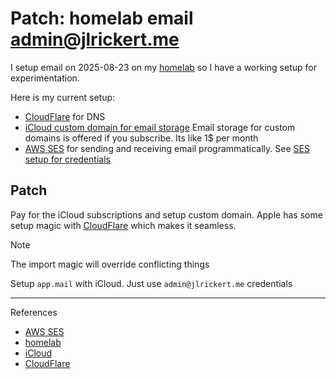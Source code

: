 # Patch: homelab email admin@jlrickert.me

I setup email on 2025-08-23 on my [homelab](../578) so I have a working setup for experimentation.

Here is my current setup:

- [CloudFlare](../1114) for DNS
- [iCloud custom domain for email storage](../1115) Email storage for custom domains is offered if you subscribe. Its like 1$ per month
- [AWS SES](../1112) for sending and receiving email programmatically. See [SES setup for credentials](keg:priv/764)

## Patch

Pay for the iCloud subscriptions and setup custom domain. Apple has some setup magic with [CloudFlare](../1114) which makes it seamless.

> [!NOTE]
>
> The import magic will override conflicting things

Setup `app.mail` with iCloud. Just use `admin@jlrickert.me` credentials

---

References

- [AWS SES](../1112)
- [homelab](../578)
- [iCloud](../1115)
- [CloudFlare](../1114)
